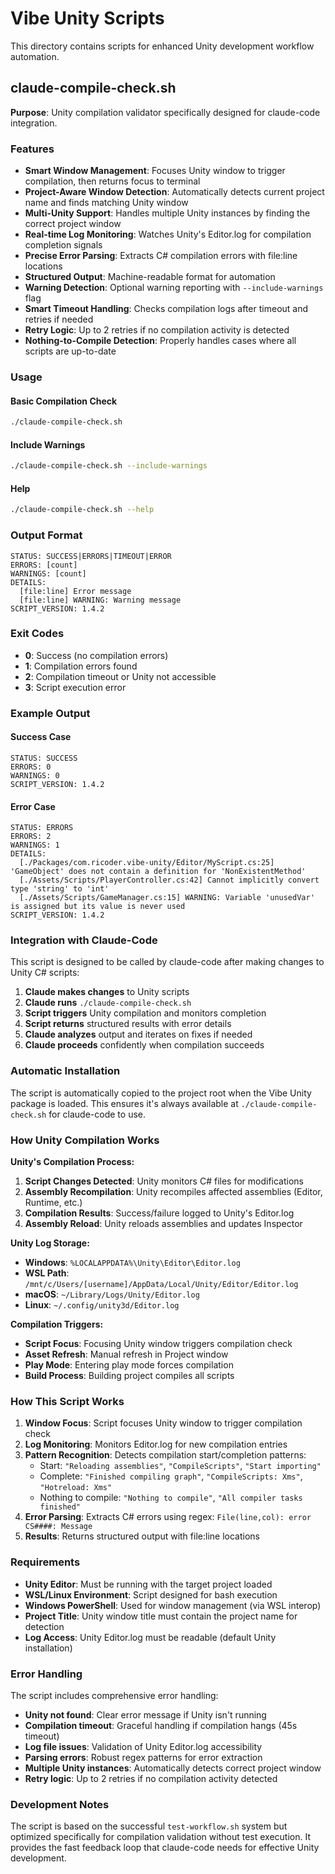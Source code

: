 # Vibe Unity Scripts

This directory contains scripts for enhanced Unity development workflow automation.

## claude-compile-check.sh

**Purpose**: Unity compilation validator specifically designed for claude-code integration.

### Features
- **Smart Window Management**: Focuses Unity window to trigger compilation, then returns focus to terminal
- **Project-Aware Window Detection**: Automatically detects current project name and finds matching Unity window
- **Multi-Unity Support**: Handles multiple Unity instances by finding the correct project window
- **Real-time Log Monitoring**: Watches Unity's Editor.log for compilation completion signals
- **Precise Error Parsing**: Extracts C# compilation errors with file:line locations
- **Structured Output**: Machine-readable format for automation
- **Warning Detection**: Optional warning reporting with `--include-warnings` flag
- **Smart Timeout Handling**: Checks compilation logs after timeout and retries if needed
- **Retry Logic**: Up to 2 retries if no compilation activity is detected
- **Nothing-to-Compile Detection**: Properly handles cases where all scripts are up-to-date

### Usage

#### Basic Compilation Check
```bash
./claude-compile-check.sh
```

#### Include Warnings
```bash
./claude-compile-check.sh --include-warnings
```

#### Help
```bash
./claude-compile-check.sh --help
```

### Output Format
```
STATUS: SUCCESS|ERRORS|TIMEOUT|ERROR
ERRORS: [count]
WARNINGS: [count]
DETAILS:
  [file:line] Error message
  [file:line] WARNING: Warning message
SCRIPT_VERSION: 1.4.2
```

### Exit Codes
- **0**: Success (no compilation errors)
- **1**: Compilation errors found
- **2**: Compilation timeout or Unity not accessible  
- **3**: Script execution error

### Example Output

#### Success Case
```
STATUS: SUCCESS
ERRORS: 0
WARNINGS: 0
SCRIPT_VERSION: 1.4.2
```

#### Error Case
```
STATUS: ERRORS
ERRORS: 2
WARNINGS: 1
DETAILS:
  [./Packages/com.ricoder.vibe-unity/Editor/MyScript.cs:25] 'GameObject' does not contain a definition for 'NonExistentMethod'
  [./Assets/Scripts/PlayerController.cs:42] Cannot implicitly convert type 'string' to 'int'
  [./Assets/Scripts/GameManager.cs:15] WARNING: Variable 'unusedVar' is assigned but its value is never used
SCRIPT_VERSION: 1.4.2
```

### Integration with Claude-Code

This script is designed to be called by claude-code after making changes to Unity C# scripts:

1. **Claude makes changes** to Unity scripts
2. **Claude runs** `./claude-compile-check.sh`
3. **Script triggers** Unity compilation and monitors completion
4. **Script returns** structured results with error details
5. **Claude analyzes** output and iterates on fixes if needed
6. **Claude proceeds** confidently when compilation succeeds

### Automatic Installation

The script is automatically copied to the project root when the Vibe Unity package is loaded. This ensures it's always available at `./claude-compile-check.sh` for claude-code to use.

### How Unity Compilation Works

**Unity's Compilation Process:**
1. **Script Changes Detected**: Unity monitors C# files for modifications
2. **Assembly Recompilation**: Unity recompiles affected assemblies (Editor, Runtime, etc.)
3. **Compilation Results**: Success/failure logged to Unity's Editor.log
4. **Assembly Reload**: Unity reloads assemblies and updates Inspector

**Unity Log Storage:**
- **Windows**: `%LOCALAPPDATA%\Unity\Editor\Editor.log`
- **WSL Path**: `/mnt/c/Users/[username]/AppData/Local/Unity/Editor/Editor.log`
- **macOS**: `~/Library/Logs/Unity/Editor.log`
- **Linux**: `~/.config/unity3d/Editor.log`

**Compilation Triggers:**
- **Script Focus**: Focusing Unity window triggers compilation check
- **Asset Refresh**: Manual refresh in Project window
- **Play Mode**: Entering play mode forces compilation
- **Build Process**: Building project compiles all scripts

### How This Script Works

1. **Window Focus**: Script focuses Unity window to trigger compilation check
2. **Log Monitoring**: Monitors Editor.log for new compilation entries
3. **Pattern Recognition**: Detects compilation start/completion patterns:
   - Start: `"Reloading assemblies"`, `"CompileScripts"`, `"Start importing"`
   - Complete: `"Finished compiling graph"`, `"CompileScripts: Xms"`, `"Hotreload: Xms"`
   - Nothing to compile: `"Nothing to compile"`, `"All compiler tasks finished"`
4. **Error Parsing**: Extracts C# errors using regex: `File(line,col): error CS####: Message`
5. **Results**: Returns structured output with file:line locations

### Requirements

- **Unity Editor**: Must be running with the target project loaded
- **WSL/Linux Environment**: Script designed for bash execution
- **Windows PowerShell**: Used for window management (via WSL interop)
- **Project Title**: Unity window title must contain the project name for detection
- **Log Access**: Unity Editor.log must be readable (default Unity installation)

### Error Handling

The script includes comprehensive error handling:
- **Unity not found**: Clear error message if Unity isn't running
- **Compilation timeout**: Graceful handling if compilation hangs (45s timeout)
- **Log file issues**: Validation of Unity Editor.log accessibility
- **Parsing errors**: Robust regex patterns for error extraction
- **Multiple Unity instances**: Automatically detects correct project window
- **Retry logic**: Up to 2 retries if no compilation activity detected

### Development Notes

The script is based on the successful `test-workflow.sh` system but optimized specifically for compilation validation without test execution. It provides the fast feedback loop that claude-code needs for effective Unity development.